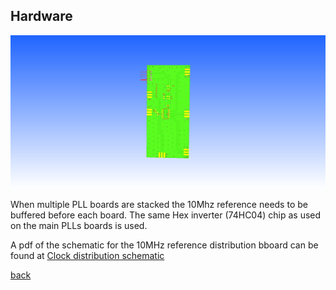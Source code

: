 ## Hardware

![Reference distribution PCB](../images/clock_dist.png)

When multiple PLL boards are stacked the 10Mhz reference needs to be buffered before each board. The same Hex inverter (74HC04) chip as used on the main PLLs boards is used. 

A pdf of the schematic for the 10MHz reference distribution bboard can be found at  [Clock distribution schematic](https://github.com/adrian-mckernan/Hardware/blob/main/clock_dist_v4/sch/clock_dist.pdf) 

[back](./)